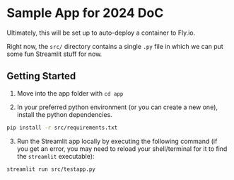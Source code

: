 # Sample App for 2024 DoC

Ultimately, this will be set up to auto-deploy a container to Fly.io. 

Right now, the `src/` directory contains a single `.py` file in which we can put some 
fun Streamlit stuff for now.


## Getting Started


1. Move into the app folder with `cd app`

2. In your preferred python environment (or you can create a new one), install the python dependencies. 

```bash
pip install -r src/requirements.txt
```

3. Run the Streamlit app locally by executing the following command (if you get an error, you may need to reload your shell/terminal for it to find the `streamlit` executable):

```bash
streamlit run src/testapp.py
```



